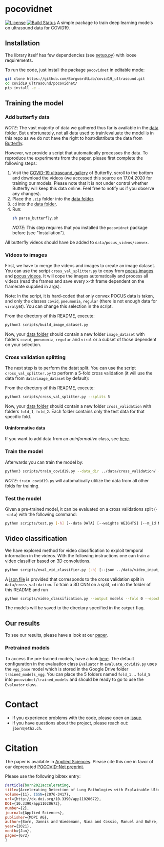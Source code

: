 # pocovidnet
[![License](https://img.shields.io/badge/License-Apache%202.0-blue.svg)](https://opensource.org/licenses/Apache-2.0)
[![Build Status](https://travis-ci.com/BorgwardtLab/covid19_ultrasound.svg?branch=master)](https://travis-ci.com/BorgwardtLab/covid19_ultrasound)
A simple package to train deep learning models on ultrasound data for COVID19.

## Installation

The library itself has few dependencies (see [setup.py](setup.py)) with loose requirements. 

To run the code, just install the package `pocovidnet` in editable mode:

```sh
git clone https://github.com/BorgwardtLab/covid19_ultrasound.git
cd covid19_ultrasound/pocovidnet/
pip install -e .
```

## Training the model
### Add butterfly data

*NOTE*: The vast majority of data we gathered thus far is available in the 
[data folder](../data).
But unfortunately, not all data used to train/evaluate the model is in this repo
as we do not have the right to host/distribute the data from
[Butterfly](https://butterflynetwork.com).

However, we provide a script that automatically processes the data. To reproduce
the experiments from the paper, please first complete the following steps:

1. Visit the [COVID-19 ultrasound_gallery](https://butterflynetwork.com/covid19/covid-19-ultrasound-gallery)
   of Butterfly, scroll to the bottom and download the videos (we accessed this
   source on 17.04.2020 for training our models. Please note that it is not
   under control whether Butterfly will keep this data online. Feel free to
   notify us if you observe any changes).
2. Place the `.zip` folder into the [data folder](../data).
3. `cd` into the [data folder](../data).
3. Run:
    ```sh
    sh parse_butterfly.sh
    ```
    *NOTE*: This step requires that you installed the `pocovidnet` package
    before (see "Installation").
    
All butterfly videos should have be added to `data/pocus_videos/convex`.

### Videos to images

First, we have to merge the videos and images to create an image dataset. 
You can use the script `cross_val_splitter.py` to copy from [pocus images](../data/pocus_images) and [pocus videos](../data/pocus_videos). It will cope the images automatically and process all videos (read the frames and save every x-th frame dependent on the framerate supplied in args).

Note: In the script, it is hard-coded that only convex POCUS data is taken, and only the classes `covid`, `pneumonia`, `regular` (there is not enough data for `viral`yet). You can change this selection in the script.

From the directory of this README, execute:
```sh
python3 scripts/build_image_dataset.py
```

Now, your [data folder](../data) should contain a new folder `image_dataset`
with folders `covid`, `pneumonia`, `regular` and `viral` or a subset of those dependent on your selection.


### Cross validation splitting
The next step is to perform the datat split. You can use the script
`cross_val_splitter.py` to perform a 5-fold cross validation (it will use the data from `data/image_dataset` by default):

From the directory of this README, execute:
```sh
python3 scripts/cross_val_splitter.py --splits 5
```
Now, your [data folder](../data) should contain a new folder `cross_validation`
with folders `fold_1`, `fold_2`. Each folder contains only the test data for
that specific fold.

#### Uninformative data
If you want to add data from an *uninformative* class, see [here](https://github.com/jannisborn/covid19_pocus_ultrasound/tree/master/data#add-class-uninformative).


### Train the model

Afterwards you can train the model by:
```sh
python3 scripts/train_covid19.py --data_dir ../data/cross_validation/ --fold 0 --epochs 2
```
*NOTE*: `train_covid19.py` will automatically utilize the data from all other
folds for training.

### Test the model

Given a pre-trained model, it can be evaluated on a cross validations split (`--data`) with the following command:

```sh
python scripts/test.py [-h] [--data DATA] [--weights WEIGHTS] [--m_id M_ID] [--classes CLASSES] [--folds FOLDS] [--save_path SAVE_PATH]
```

## Video classification

We have explored method for video classification to exploit temporal information in the videos. With the following instructions one can train a video classifier based on 3D convolutions.

```sh
python scripts/eval_vid_classifier.py [-h] [--json ../data/video_input_data/cross_val.json] [--genesis_weights GENESIS_WEIGHTS][--cam_weights CAM_WEIGHTS] [--videos ../data/pocus_videos/convex]
```

A [json file](../data/video_input_data/cross_val.json) is provided that corresponds to the cross validation split in `data/cross_validation`. To train a 3D CNN on a split, `cd` into the folder of this README and run
```sh
python scripts/video_classification.py --output models --fold 0 --epoch 40  
```

The models will be saved to the directory specified in the `output` flag.

## Our results 
To see our results, please have a look at our [paper](https://www.mdpi.com/2076-3417/11/2/672).

### Pretrained models
To access the pre-trained models, have a look [here](https://drive.google.com/drive/folders/1c_B4V-Ejs45pVyl1QNPEXgT4_Kg0o-Lt). The default configuration in the evaluation class `Evaluator` in `evaluate_covid19.py` uses the `vgg_base` model which is stored in the Google Drive folder `trained_models_vgg`. You can place the 5 folders named `fold_1` ... `fold_5` into `pocovidnet/trained_models` and should be ready to go to use the `Evaluator` class.


# Contact 
- If you experience problems with the code, please open an
[issue](https://github.com/jannisborn/covid19_pocus_ultrasound/issues).
- If you have questions about the project, please reach out: `jborn@ethz.ch`.


# Citation
The paper is available in [Applied Sciences](https://www.mdpi.com/2076-3417/11/2/672).
Please cite this one in favor of our deprecated [POCOVID-Net preprint](https://arxiv.org/abs/2004.12084).

Please use the following bibtex entry:
```bib
@article{born2021accelerating,
title={Accelerating Detection of Lung Pathologies with Explainable Ultrasound Image Analysis}, 
volume={11}, ISSN={2076-3417}, 
url={http://dx.doi.org/10.3390/app11020672}, 
DOI={10.3390/app11020672}, 
number={2}, 
journal={Applied Sciences}, 
publisher={MDPI AG}, 
author={Born, Jannis and Wiedemann, Nina and Cossio, Manuel and Buhre, Charlotte and Brändle, Gabriel and Leidermann, Konstantin and Aujayeb, Avinash and Moor, Michael and Rieck, Bastian and Borgwardt, Karsten}, 
year={2021}, 
month={Jan}, 
pages={672}
}
```